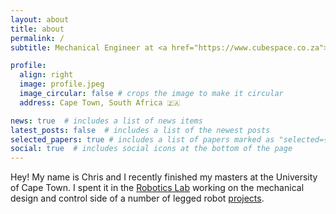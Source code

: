 ```yaml
---
layout: about
title: about
permalink: /
subtitle: Mechanical Engineer at <a href="https://www.cubespace.co.za">CubeSpace</a> 🚀

profile:
  align: right
  image: profile.jpeg
  image_circular: false # crops the image to make it circular
  address: Cape Town, South Africa 🇿🇦

news: true  # includes a list of news items
latest_posts: false  # includes a list of the newest posts
selected_papers: true # includes a list of papers marked as "selected={true}"
social: true  # includes social icons at the bottom of the page
---
```


Hey! My name is Chris and I recently finished my masters at the University of Cape Town. I spent it in the [Robotics Lab](https://www.africanroboticsunit.com) working on the mechanical design and control side of a number of legged robot [projects](https://chrismailer.github.io/blog/).

<!-- When I'm not working on robots, I love surfing and sailing. At the beginning of 2023 I competed in the [Cape to Rio South Atlantic yacht race](https://en.wikipedia.org/wiki/South_Atlantic_Race) which is the longest continent-to-continent yacht race in the southern hemisphere at around 3200 NM. We broke our rudder and had to divert to the small volcanic island St Helena where I jumped on another boat heading for Brazil.  -->
